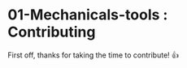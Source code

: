 # 01-Mechanicals-tools :<br>Contributing

First off, thanks for taking the time to contribute! :+1:






